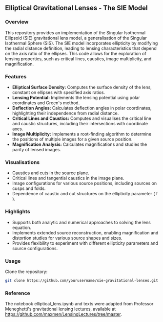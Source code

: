 ## Elliptical Gravitational Lenses - The SIE Model

### Overview
This repository provides an implementation of the Singular Isothermal Ellipsoid (SIE) gravitational lens model, a generalisation of the Singular Isothermal Sphere (SIS). The SIE model incorporates ellipticity by modifying the radial distance definition, leading to lensing characteristics that depend on the axis ratio of the ellipses. This code allows for the exploration of lensing properties, such as critical lines, caustics, image multiplicity, and magnification.

### Features
- **Elliptical Surface Density:** Computes the surface density of the lens, constant on ellipses with specified axis ratios.
- **Lensing Potential:** Implements the lensing potential using polar coordinates and Green's method.
- **Deflection Angles:** Calculates deflection angles in polar coordinates, highlighting their independence from radial distance.
- **Critical Lines and Caustics:** Computes and visualises the critical line and caustic structures, including their intersections with coordinate axes.
- **Image Multiplicity:** Implements a root-finding algorithm to determine the positions of multiple images for a given source position.
- **Magnification Analysis:** Calculates magnifications and studies the parity of lensed images.

### Visualisations
- Caustics and cuts in the source plane.
- Critical lines and tangential caustics in the image plane.
- Image configurations for various source positions, including sources on cusps and folds.
- Dependence of caustic and cut structures on the ellipticity parameter \( f \).

### Highlights
- Supports both analytic and numerical approaches to solving the lens equation.
- Implements extended source reconstruction, enabling magnification and distortion studies for various source shapes and sizes.
- Provides flexibility to experiment with different ellipticity parameters and source configurations.

### Usage
Clone the repository:
   ```bash
   git clone https://github.com/yourusername/sie-gravitational-lenses.git
   ```


### Reference
The notebook elliptical_lens.ipynb and texts were adapted from Professor Meneghetti's gravitational lensing lectures, available at https://github.com/maxmen/LensingLectures/tree/master.